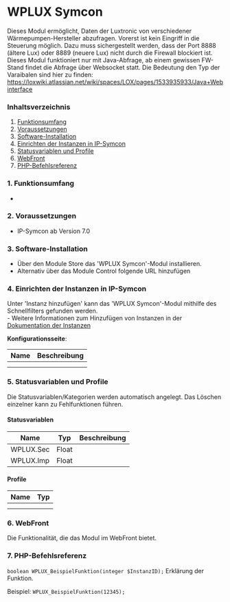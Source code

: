 # WPLUX Symcon
Dieses Modul ermöglicht, Daten der Luxtronic von verschiedener Wärmepumpen-Hersteller abzufragen.
Vorerst ist kein Eingriff in die Steuerung möglich.
Dazu muss sichergestellt werden, dass der Port 8888 (ältere Lux) oder 8889 (neuere Lux) nicht durch die Firewall blockiert ist.
Dieses Modul funktioniert nur mit Java-Abfrage, ab einem gewissen FW-Stand findet die Abfrage über Websocket statt.
Die Bedeutung den Typ der Varaibalen sind hier zu finden: https://loxwiki.atlassian.net/wiki/spaces/LOX/pages/1533935933/Java+Webinterface

### Inhaltsverzeichnis

1. [Funktionsumfang](#1-funktionsumfang)
2. [Voraussetzungen](#2-voraussetzungen)
3. [Software-Installation](#3-software-installation)
4. [Einrichten der Instanzen in IP-Symcon](#4-einrichten-der-instanzen-in-ip-symcon)
5. [Statusvariablen und Profile](#5-statusvariablen-und-profile)
6. [WebFront](#6-webfront)
7. [PHP-Befehlsreferenz](#7-php-befehlsreferenz)

### 1. Funktionsumfang

*

### 2. Voraussetzungen

- IP-Symcon ab Version 7.0

### 3. Software-Installation

* Über den Module Store das 'WPLUX Symcon'-Modul installieren.
* Alternativ über das Module Control folgende URL hinzufügen

### 4. Einrichten der Instanzen in IP-Symcon

 Unter 'Instanz hinzufügen' kann das 'WPLUX Symcon'-Modul mithilfe des Schnellfilters gefunden werden.  
	- Weitere Informationen zum Hinzufügen von Instanzen in der [Dokumentation der Instanzen](https://www.symcon.de/service/dokumentation/konzepte/instanzen/#Instanz_hinzufügen)

__Konfigurationsseite__:

Name     | Beschreibung
-------- | ------------------
         |
         |

### 5. Statusvariablen und Profile

Die Statusvariablen/Kategorien werden automatisch angelegt. Das Löschen einzelner kann zu Fehlfunktionen führen.

#### Statusvariablen

Name   | Typ     | Beschreibung
------ | ------- | ------------
WPLUX.Sec     |    Float     |
WPLUX.Imp    |     Float    |

#### Profile

Name   | Typ
------ | -------
       |
       |

### 6. WebFront

Die Funktionalität, die das Modul im WebFront bietet.

### 7. PHP-Befehlsreferenz

`boolean WPLUX_BeispielFunktion(integer $InstanzID);`
Erklärung der Funktion.

Beispiel:
`WPLUX_BeispielFunktion(12345);`